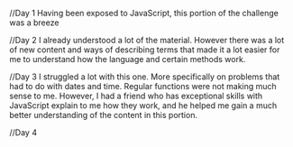 //Day 1
Having been exposed to JavaScript, this portion of the challenge was a breeze

//Day 2 
I already understood a lot of the material. However there was a lot of new content and ways of describing terms that made it a lot easier for me to understand how the language and certain methods work. 

//Day 3
I struggled a lot with this one. More specifically on problems that had to do with dates and time. Regular functions were not making much sense to me. However, I had a friend who has exceptional skills with JavaScript explain to me how they work, and he helped me gain a much better understanding of the content in this portion.

//Day 4